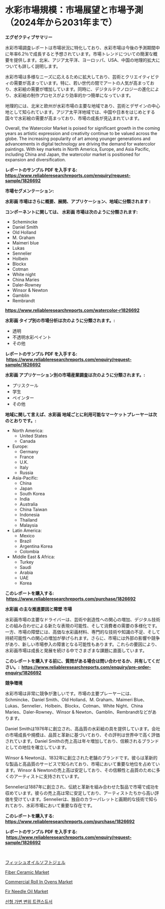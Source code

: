 <p><h1>水彩市場規模：市場展望と市場予測（2024年から2031年まで）</h1></p><p><strong>エグゼクティブサマリー</strong></p>
<p><p>水彩市場調査レポートは市場状況に特化しており、水彩市場は今後の予測期間中に年率6.2％で成長すると予想されています。市場トレンドについての簡潔な概要を提供します。北米、アジア太平洋、ヨーロッパ、USA、中国の地理的拡大についても詳しく説明します。</p><p>水彩市場は多様なニーズに応えるために拡大しており、芸術とクリエイティビティの需要が高まっています。特に、若い世代の間でアートの人気が高まっており、水彩絵の需要が増加しています。同時に、デジタルテクノロジーの進化により、水彩絵の制作プロセスがより効率的かつ簡単になっています。</p><p>地理的には、北米と欧州が水彩市場の主要な地域であり、芸術とデザインの中心地として知られています。アジア太平洋地域では、中国や日本をはじめとする国々で水彩絵の需要が高まっており、市場の成長が見込まれています。</p><p>Overall, the Watercolor Market is poised for significant growth in the coming years as artistic expression and creativity continue to be valued across the globe. The increasing popularity of art among younger generations and advancements in digital technology are driving the demand for watercolor paintings. With key markets in North America, Europe, and Asia Pacific, including China and Japan, the watercolor market is positioned for expansion and diversification.</p></p>
<p><strong>レポートのサンプル PDF を入手する: <a href="https://www.reliableresearchreports.com/enquiry/request-sample/1826692">https://www.reliableresearchreports.com/enquiry/request-sample/1826692</a></strong></p>
<p><strong>市場セグメンテーション:</strong></p>
<p><strong> 水彩画 市場はさらに概要、展開、アプリケーション、地域に分類されます :</strong></p>
<p><strong>コンポーネントに関しては、 水彩画 市場は次のように分類されます: &nbsp;</strong></p>
<p><ul><li>Schemincke</li><li>Daniel Smith</li><li>Old Holland</li><li>M. Graham</li><li>Maimeri blue</li><li>Lukas</li><li>Sennelier</li><li>Holbein</li><li>Blockx</li><li>Cotman</li><li>White night</li><li>China Maries</li><li>Daler-Rowney</li><li>Winsor & Newton</li><li>Gamblin</li><li>Rembrandt</li></ul></p>
<p><strong><a href="https://www.reliableresearchreports.com/watercolor-r1826692">https://www.reliableresearchreports.com/watercolor-r1826692</a></strong></p>
<p><strong> 水彩画 タイプ別の市場分析は次のように分類されます。:</strong></p>
<p><ul><li>透明</li><li>不透明水彩ペイント</li><li>その他</li></ul></p>
<p><strong>レポートのサンプル PDF を入手する: &nbsp;<a href="https://www.reliableresearchreports.com/enquiry/request-sample/1826692">https://www.reliableresearchreports.com/enquiry/request-sample/1826692</a></strong></p>
<p><strong> 水彩画 アプリケーション別の市場産業調査は次のように分類されます。:</strong></p>
<p><ul><li>プリスクール</li><li>学生</li><li>ペインター</li><li>その他</li></ul></p>
<p><strong>地域に関して言えば、水彩画 地域ごとに利用可能なマーケットプレーヤーは次のとおりです。:</strong></p>
<p><ul>
    <li>
        North America:
        <ul>
            <li>United States</li>
            <li>Canada</li>
        </ul>
    </li>
    <li>
        Europe:
        <ul>
            <li>Germany</li>
            <li>France</li>
            <li>U.K.</li>
            <li>Italy</li>
            <li>Russia</li>
        </ul>
    </li>
    <li>
        Asia-Pacific:
        <ul>
            <li>China</li>
            <li>Japan</li>
            <li>South Korea</li>
            <li>India</li>
            <li>Australia</li>
            <li>China Taiwan</li>
            <li>Indonesia</li>
            <li>Thailand</li>
            <li>Malaysia</li>
        </ul>
    </li>
    <li>
        Latin America:
        <ul>
            <li>Mexico</li>
            <li>Brazil</li>
            <li>Argentina Korea</li>
            <li>Colombia</li>
        </ul>
    </li>
    <li>
        Middle East & Africa:
        <ul>
            <li>Turkey</li>
            <li>Saudi</li>
            <li>Arabia</li>
            <li>UAE</li>
            <li>Korea</li>
        </ul>
    </li>
    </ul></p>
<p><strong>このレポートを購入する: &nbsp;<a href="https://www.reliableresearchreports.com/purchase/1826692">https://www.reliableresearchreports.com/purchase/1826692</a></strong></p>
<p><strong>水彩画 の主な推進要因と障壁 市場</strong></p>
<p><p>水彩画市場の主要なドライバーは、芸術や創造性への関心の増加、デジタル技術との組み合わせによる新たな表現の可能性、そして消費者の需要の多様化です。一方、市場の障壁には、高価な水彩画材料、専門的な技術や知識の不足、そして持続可能性への関心の増加が挙げられます。さらに、市場には外部の影響や競争があり、新しい市場参入の障害となる可能性もあります。これらの要因により、水彩画市場は成長と発展を続ける中でさまざまな課題に直面しています。</p></p>
<p><strong>このレポートを購入する前に、質問がある場合は問い合わせるか、共有してください。:&nbsp; <a href="https://www.reliableresearchreports.com/enquiry/pre-order-enquiry/1826692">https://www.reliableresearchreports.com/enquiry/pre-order-enquiry/1826692</a></strong></p>
<p><strong>競争環境</strong></p>
<p><p>水彩市場は非常に競争が激しいです。市場の主要プレーヤーには、Schmincke、Daniel Smith、Old Holland、M. Graham、Maimeri Blue、Lukas、Sennelier、Holbein、Blockx、Cotman、White Night、China Maries、Daler-Rowney、Winsor & Newton、Gamblin、Rembrandtなどがあります。</p><p>Daniel Smithは1976年に創立され、高品質の水彩絵の具を提供しています。会社の市場成長や規模は、品質と革新に基づいており、その評判は世界中で高く評価されています。Daniel Smithの売上高は年々増加しており、信頼されるブランドとしての地位を確立しています。</p><p>Winsor & Newtonは、1832年に創立された老舗のブランドです。彼らは革新的な製品と高品質のサービスで知られており、市場において重要な地位を占めています。Winsor & Newtonの売上高は安定しており、その信頼性と品質のために多くのアーティストに支持されています。</p><p>Sennelierは1887年に創立され、伝統と革新を組み合わせた製品で市場で成功を収めています。彼らの売上高は常に安定しており、アーティストたちから高い評価を受けています。Sennelierは、独自のカラーパレットと画期的な技術で知られており、水彩市場において重要な存在です。</p></p>
<p><strong>このレポートを購入する: &nbsp; <a href="https://www.reliableresearchreports.com/purchase/1826692">https://www.reliableresearchreports.com/purchase/1826692</a></strong></p>
<p><strong>レポートのサンプル PDF を入手する: &nbsp;<a href="https://www.reliableresearchreports.com/enquiry/request-sample/1826692">https://www.reliableresearchreports.com/enquiry/request-sample/1826692</a></strong><strong></strong></p>
<p>&nbsp;</p>
<p><p><a href="https://github.com/lily-u-genius/Market-Research-Report-List-1/blob/main/932943732232.md">フィッシュオイルソフトジェル</a></p><p><a href="https://www.linkedin.com/pulse/global-fiber-ceramic-market-types-applications-major-players-tkbac?trackingId=YfR6kAl8s%2F3xjZA%2F053B2w%3D%3D">Fiber Ceramic Market</a></p><p><a href="https://github.com/mharielmesa/Market-Research-Report-List-3/blob/main/commercial-roll-in-ovens-market.md">Commercial Roll In Ovens Market</a></p><p><a href="https://issuu.com/reportprime-2/docs/fir-needle-oil-market-size-2030.pptx">Fir Needle Oil Market</a></p><p><a href="https://github.com/vdhdwjyp90142/Market-Research-Report-List-1/blob/main/210724441151.md">선형 가변 변위 트랜스듀서</a></p></p>